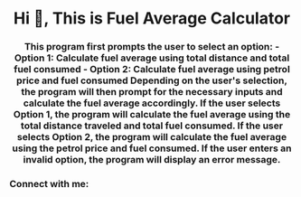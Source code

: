 <h1 align="center">Hi 👋, This is Fuel Average Calculator</h1>
<h3 align="center">This program first prompts the user to select an option: - Option 1: Calculate fuel average using total distance and total fuel consumed - Option 2: Calculate fuel average using petrol price and fuel consumed Depending on the user's selection, the program will then prompt for the necessary inputs and calculate the fuel average accordingly. If the user selects Option 1, the program will calculate the fuel average using the total distance traveled and total fuel consumed. If the user selects Option 2, the program will calculate the fuel average using the petrol price and fuel consumed. If the user enters an invalid option, the program will display an error message.</h3>

<h3 align="left">Connect with me:</h3>
<p align="left">
</p>
